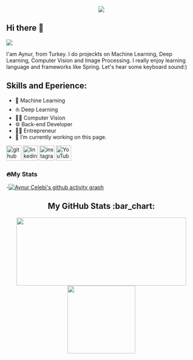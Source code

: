 


<div align="center">
  <img src="https://www.cybermagonline.com/upload/yapay-zeka.gif" />
</div>





## Hi there 👋



![](https://www.linkedin.com/in/aynur-%C3%A7elebi-5b2b2a1a2)

I'am Aynur, from Turkey.  I do projeckts on Machine Learning, Deep Learning, Computer Vision and Image Processing. I really enjoy learning language and frameworks like Spring. Let's hear some keyboard sound:)

## Skills and Eperience:


 - 🤖 Machine Learning
 - ⛵ Deep Learning 
 - 👨‍💻 Computer Vision 
 - ⚙  Back-end Developer
 - 👩‍💼 Entrepreneur
- 🔭 I’m currently working on this page. 


[<img src='https://cdn.jsdelivr.net/npm/simple-icons@3.0.1/icons/github.svg' alt='github' height='40'>](https://github.com/https://github.com/aynurcelebi)  [<img src='https://cdn.jsdelivr.net/npm/simple-icons@3.0.1/icons/linkedin.svg' alt='linkedin' height='40'>](https://www.linkedin.com/in/aynur-%C3%A7elebi-5b2b2a1a2/)  [<img src='https://cdn.jsdelivr.net/npm/simple-icons@3.0.1/icons/instagram.svg' alt='instagram' height='40'>](https://instagram.com/aynur_celebi65?igshid=YmMyMTA2M2Y=)  [<img src='https://cdn.jsdelivr.net/npm/simple-icons@3.0.1/icons/youtube.svg' alt='YouTube' height='40'>](https://www.youtube.com/channel/UCc7k32cjtrI9l90yoLwhcUA/videos)  

### 🔥My Stats



-[![Aynur Çelebi's github activity graph](https://activity-graph.herokuapp.com/graph?username=aynurcelebi&custom_title=This%20is%20a%20title&hide_border=true)](https://github.com/aynurcelebi/github-readme-activity-graph)


<h2 align="center">My GitHub Stats :bar_chart:</h2>
<p align="center">
  <img src="https://github-readme-stats.vercel.app/api?username=aynurcelebi&show_icons=true&theme=tokyonight" width="450" height="180">
  <img src="https://github-readme-stats.vercel.app/api/top-langs/?username=aynurcelebi&layout=compact&theme=tokyonight" height="180">
  
</p>
